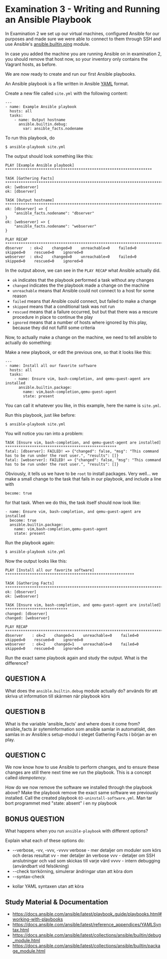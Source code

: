 # Examination 3 - Writing and Running an Ansible Playbook

In Examination 2 we set up our virtual machines, configured Ansible for our
purposes and made sure we were able to connect to them through SSH and use Ansible's
[ansible.builtin.ping](https://docs.ansible.com/ansible/latest/collections/ansible/builtin/ping_module.html) module.

In case you added the machine you are running Ansible on in examination 2, you should remove that host now,
so your inventory only contains the Vagrant hosts, as before.

We are now ready to create and run our first Ansible playbooks.

An Ansible playbook is a file written in Ansible [YAML](https://yaml.org/) format.

Create a new file called `site.yml` with the following content:

    ---
    - name: Example Ansible playbook
      hosts: all
      tasks:
        - name: Output hostname
          ansible.builtin.debug:
            var: ansible_facts.nodename

To run this playbook, do

    $ ansible-playbook site.yml

The output should look something like this:

    PLAY [Example Ansible playbook] ******************************************************************

    TASK [Gathering Facts] ***************************************************************************
    ok: [webserver]
    ok: [dbserver]

    TASK [Output hostname] ***************************************************************************
    ok: [dbserver] => {
        "ansible_facts.nodename": "dbserver"
    }
    ok: [webserver] => {
        "ansible_facts.nodename": "webserver"
    }

    PLAY RECAP ***************************************************************************************
    dbserver   : ok=2    changed=0    unreachable=0    failed=0    skipped=0    rescued=0    ignored=0
    webserver  : ok=2    changed=0    unreachable=0    failed=0    skipped=0    rescued=0    ignored=0

In the output above, we can see in the `PLAY RECAP` what Ansible actually did.

* `ok` indicates that the playbook performed a task without any changes
* `changed` indicates the the playbook made a change on the machine
* `unreachable` means that Ansible could not connect to a host for some reason
* `failed` means that Ansible could connect, but failed to make a change
* `skipped` means that a conditional task was not run
* `rescued` means that a failure occurred, but but that there was a rescure procedure in place to
   continue the play
* `ignored` means that a number of hosts where ignored by this play, because they did not fulfill
   some criteria

Now, to actually make a change on the machine, we need to tell ansible to actually do something:

Make a new playbook, or edit the previous one, so that it looks like this:

    ---
    - name: Install all our favorite software
      hosts: all
      tasks:
        - name: Ensure vim, bash-completion, and qemu-guest-agent are installed
          ansible.builtin.package:
            name: vim,bash-completion,qemu-guest-agent
            state: present

You can call it whatever you like, in this example, here the name is `site.yml`.

Run this playbook, just like before:

    $ ansible-playbook site.yml

You will notice you ran into a problem:

    TASK [Ensure vim, bash-completion, and qemu-guest-agent are installed] **************************************************
    fatal: [dbserver]: FAILED! => {"changed": false, "msg": "This command has to be run under the root user.", "results": []}
    fatal: [webserver]: FAILED! => {"changed": false, "msg": "This command has to be run under the root user.", "results": []}

Obviously, it tells us we have to be `root` to install packages. Very well... we make a
small change to the task that fails in our playbook, and include a line with

    become: true

for that task. When we do this, the task itself should now look like:

    - name: Ensure vim, bash-completion, and qemu-guest-agent are installed
      become: true
      ansible.builtin.package:
        name: vim,bash-completion,qemu-guest-agent
        state: present

Run the playbook again:

    $ ansible-playbook site.yml

Now the output looks like this:

    PLAY [Install all our favorite software] **********************************************************

    TASK [Gathering Facts] ****************************************************************************
    ok: [dbserver]
    ok: [webserver]

    TASK [Ensure vim, bash-completion, and qemu-guest-agent are installed] ****************************
    changed: [dbserver]
    changed: [webserver]

    PLAY RECAP ****************************************************************************************
    dbserver    : ok=2    changed=1    unreachable=0    failed=0    skipped=0    rescued=0    ignored=0
    webserver   : ok=2    changed=1    unreachable=0    failed=0    skipped=0    rescued=0    ignored=0

Run the exact same playbook again and study the output. What is the difference?

## QUESTION A

What does the `ansible.builtin.debug` module actually do?
används för att skriva ut information till skärmen när playbook körs

## QUESTION B

What is the variable 'ansible_facts' and where does it come from?
ansible_facts är syteminformation som ansible samlar in automatiskt, den samlas in av Ansible:s setup-modul i steget Gathering Facts i början av en play.

## QUESTION C

We now know how to use Ansible to perform changes, and to ensure these changes are still there
next time we run the playbook. This is a concept called _idempotency_.

How do we now remove the software we installed through the playbook above? Make the
playbook remove the exact same software we previously installed. Call the created
playbook `03-uninstall-software.yml`.
Man tar bort programmet med "state: absent" i en ny playbook

## BONUS QUESTION

What happens when you run `ansible-playbook` with different options?

Explain what each of these options do:
* --verbose, -vv, -vvv, -vvvv
verbose - mer detaljer om moduler som körs och deras resultat
vv - mer detaljer än verbose
vvv - detaljer om SSH anslutningar och vad som skickas till varje värd
vvvv - intern debugging (användbart vid felsökning) 
* --check
torrkörning, simulerar ändringar utan att köra dom
* --syntax-check
- kollar YAML syntaxen utan att köra

## Study Material & Documentation

* https://docs.ansible.com/ansible/latest/playbook_guide/playbooks.html#working-with-playbooks
* https://docs.ansible.com/ansible/latest/reference_appendices/YAMLSyntax.html
* https://docs.ansible.com/ansible/latest/collections/ansible/builtin/debug_module.html
* https://docs.ansible.com/ansible/latest/collections/ansible/builtin/package_module.html
